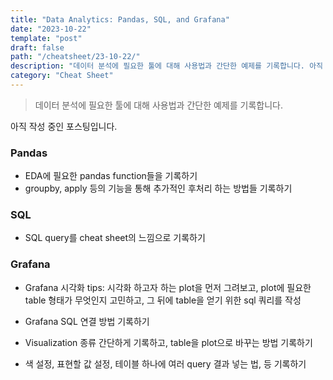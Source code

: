 ```yaml
---
title: "Data Analytics: Pandas, SQL, and Grafana"
date: "2023-10-22"
template: "post"
draft: false
path: "/cheatsheet/23-10-22/"
description: "데이터 분석에 필요한 툴에 대해 사용법과 간단한 예제를 기록합니다. 아직 작성 중인 포스팅입니다. EDA에 필요한 pandas function들을 기록하기. groupby, apply 등의 기능을 통해 추가적인 후처리 하는 방법들 기록하기. SQL query를 cheat sheet의 느낌으로 기록하기. Grafana SQL 연결 방법 기록하기."
category: "Cheat Sheet"
---
```


>  데이터 분석에 필요한 툴에 대해 사용법과 간단한 예제를 기록합니다.

아직 작성 중인 포스팅입니다.

### Pandas

- EDA에 필요한 pandas function들을 기록하기
- groupby, apply 등의 기능을 통해 추가적인 후처리 하는 방법들 기록하기

### SQL

- SQL query를 cheat sheet의 느낌으로 기록하기

### Grafana

- Grafana 시각화 tips: 시각화 하고자 하는 plot을 먼저 그려보고, plot에 필요한 table 형태가 무엇인지 고민하고, 그 뒤에 table을 얻기 위한 sql 쿼리를 작성

- Grafana SQL 연결 방법 기록하기
- Visualization 종류 간단하게 기록하고, table을 plot으로 바꾸는 방법 기록하기
- 색 설정, 표현할 값 설정, 테이블 하나에 여러 query 결과 넣는 법, 등 기록하기

